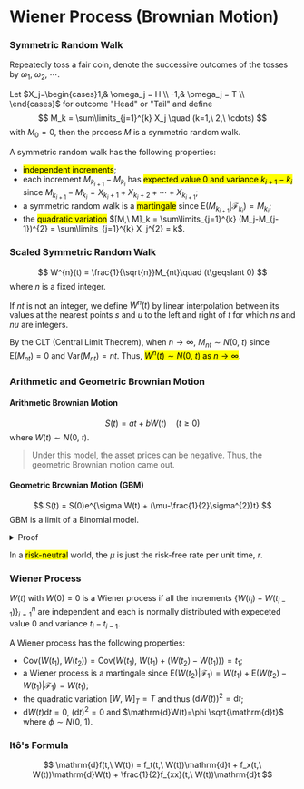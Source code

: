 # Wiener Process (Brownian Motion)

### Symmetric Random Walk
Repeatedly toss a fair coin, denote the successive outcomes of the tosses by $\omega_1,\ \omega_2,\ \cdots$.

Let $X_j=\begin{cases}1,& \omega_j = H \\ -1,& \omega_j = T \\ \end{cases}$ for outcome "Head" or "Tail" and define 
$$
M_k = \sum\limits_{j=1}^{k} X_j \quad (k=1,\ 2,\ \cdots)
$$with $M_0=0$, then the process $M$ is a symmetric random walk.

A symmetric random walk has the following properties: 
- <mark>independent increments</mark>;
- each increment $M_{k_{i+1}} - M_{k_i}$ has <mark>expected value $0$ and variance $k_{i+1}-k_i$</mark> since $M_{k_{i+1}} - M_{k_i} = X_{k_i+1} + X_{k_i+2} + \cdots + X_{k_{i+1}}$;
- a symmetric random walk is a <mark>martingale</mark> since $\mathrm{E}(M_{k_{i+1}}|\mathcal{F}_{k_i})=M_{k_i}$;
- the <mark>quadratic variation</mark> $[M,\ M]_k = \sum\limits_{j=1}^{k} (M_j-M_{j-1})^{2} = \sum\limits_{j=1}^{k} X_j^{2} = k$.

### Scaled Symmetric Random Walk
$$
W^{n}(t) = \frac{1}{\sqrt{n}}M_{nt}\quad (t\geqslant 0)
$$where $n$ is a fixed integer.

If $nt$ is not an integer, we define $W^{n}(t)$ by linear interpolation between its values at the nearest points $s$ and $u$ to the left and right of $t$ for which $ns$ and $nu$ are integers.

By the CLT (Central Limit Theorem), when $n\to \infty$, $M_{nt} \sim N(0,\ t)$ since $\mathrm{E}(M_{nt}) = 0$ and $\mathrm{Var}(M_{nt})=nt$. Thus, <mark>$W^{n}(t)\sim N(0,\ t)$ as $n\to \infty$</mark>.

### Arithmetic and Geometric Brownian Motion

#### Arithmetic Brownian Motion
$$
S(t) = at + b W(t)\quad (t\geqslant 0)
$$where $W(t)\sim N(0,\ t)$.

> Under this model, the asset prices can be negative. Thus, the geometric Brownian motion came out.

#### Geometric Brownian Motion (GBM)
$$
S(t) = S(0)e^{\sigma W(t) + (\mu-\frac{1}{2}\sigma^{2})t}
$$GBM is a limit of a Binomial model.

<details>
<summary>Proof</summary>

Consider a binomial model with $n$ steps per unit time and expected return rate per unit time, $\mu$. The up factor $u_n=e^{\frac{\sigma}{\sqrt{n}}}$ with probablility $p_n=\frac{\left( 1+\frac{\mu}{n} \right) - d_n}{u_n-d_n}$ and the down factor $d_n=e^{-\frac{\sigma}{\sqrt{n}}}$ with probability $1-p_n=\frac{u_n-\left( 1+\frac{\mu}{n} \right) }{u_n-d_n}$.

Let $nt$ be an integer, define 
$$
M_{nt} = \sum\limits_{k=1}^{nt} X_{k,\ n}
$$where $\{X_{k,\ n} \}$ are i.i.d. random variables representing the rise or decrease of the stock price with $\mathrm{P}(X_{k,\ n}=1)=p_n$ and $\mathrm{P}(X_{k,\ n}=-1)=1-p_n$. 
  
When $p_n=\frac{1}{2}$, $\frac{1}{\sqrt{n}}M_{nt}$ is a scaled symmetric random walk and tends to be a Wiener process $W(t)$ as $n\to \infty$. Generally, for any $p_n$, the mgf of $\frac{1}{\sqrt{n}}M_{nt}$ is 
$$
M_{\frac{1}{\sqrt{n}}M_{nt}}(\theta) = \mathrm{E}\left( e^{\theta \frac{1}{\sqrt{n}}M_{nt}} \right) = \mathrm{E}\left( \prod_{k=1}^{nt} e^{\theta \frac{1}{\sqrt{n}}X_{k,\ n} } \right) = \left[ e^{\frac{\theta}{\sqrt{n}}}\frac{\left( 1+\frac{\mu}{n} \right) - e^{-\frac{\sigma}{\sqrt{n}}}}{e^{\frac{\sigma}{\sqrt{n}}}-e^{-\frac{\sigma}{\sqrt{n}}}} + e^{-\frac{\theta}{\sqrt{n}}}\frac{e^{\frac{\sigma}{\sqrt{n}}}-\left( 1+\frac{\mu}{n} \right) }{e^{\frac{\sigma}{\sqrt{n}}}-e^{-\frac{\sigma}{\sqrt{n}}}} \right]^{nt}
$$Then, let $x=\frac{1}{\sqrt{n}}$, when $n\to \infty$, we have 
$$
\begin{aligned}
 \lim\limits_{n \to \infty} \log M_{\frac{1}{\sqrt{n}}M_{nt}}(\theta) &= \lim\limits_{x \to 0^{+}} \frac{t}{x^{2}} \log \left[ e^{\theta x} \frac{(1+\mu x^{2})-e^{-\sigma x}}{e^{\sigma x}-e^{-\sigma x}} + e^{-\theta x} \frac{e^{\sigma x}-(1+\mu x^{2})}{e^{\sigma x}-e^{-\sigma x}} \right]\\
 &= \lim\limits_{x \to 0^{+}} \frac{t}{x^{2}} \log \left[ \frac{(1+\mu x^{2})(e^{\theta x}-e^{-\theta x})+e^{(\sigma-\theta) x}-e^{-(\sigma-\theta) x}}{e^{\sigma x}-e^{-\sigma x}} \right]\\
 &= \lim\limits_{x \to 0^{+}} \frac{t}{x^{2}} \log \left[ \frac{(1+\mu x^{2})\sinh \theta x+\sinh (\sigma-\theta)}{\sinh \sigma x} \right]\\
 &= \lim\limits_{x \to 0^{+}} \frac{t}{x^{2}} \log \left[ \frac{(1+\mu x^{2})\sinh \theta x+\sinh \sigma x \cosh \theta x - \cosh \sigma x \sinh \theta x}{\sinh \sigma x} \right]\\
 &= \lim\limits_{x \to 0^{+}} \frac{t}{x^{2}} \log \left[\cosh \theta x + \frac{(1+\mu x^{2} - \cosh \sigma x)\sinh \theta x}{\sinh \sigma x} \right]\\
 &= \lim\limits_{x \to 0^{+}} \frac{t}{x^{2}} \log \left[1+\frac{1}{2}\theta^{2}x^{2} + \omicron(x^{4}) + \frac{\left[1+\mu x^{2} - \left( 1+\frac{1}{2}\sigma^{2}x^{2}+\omicron(x^{4}) \right) \right](\theta x + \omicron(x^{3}))}{\sigma x + \omicron(x^{3})} \right]\\
 &= \lim\limits_{x \to 0^{+}} \frac{t}{x^{2}} \log \left[1+\frac{1}{2}\theta^{2}x^{2} + \omicron(x^{4}) + \frac{\left( \mu - \frac{1}{2}\sigma^{2} \right)\theta x^{3} + \omicron(x^{5})}{\sigma x + \omicron(x^{3})} \right]\\
 &= \lim\limits_{x \to 0^{+}} \frac{t}{x^{2}} \log \left[1+\frac{1}{2}\theta^{2}x^{2} + \omicron(x^{4}) + \frac{\left( \mu - \frac{1}{2}\sigma^{2} \right)\theta x^{3}(1 + \omicron(x^{2}))}{\sigma x(1 + \omicron(x^{2}))} \right]\\
 &= \lim\limits_{x \to 0^{+}} \frac{t}{x^{2}} \log \left[1+\frac{1}{2}\theta^{2}x^{2}  + \frac{\left( \mu - \frac{1}{2}\sigma^{2} \right)\theta x^{2}}{\sigma}+ \omicron(x^{4}) \right]\\
 &= \lim\limits_{x \to 0^{+}} \frac{t}{x^{2}} \left[\frac{1}{2}\theta^{2}x^{2}  + \frac{\left( \mu - \frac{1}{2}\sigma^{2} \right)\theta x^{2}}{\sigma}+ \omicron(x^{4}) \right]\\
 &= \left[\frac{1}{2}\theta^{2}  + \frac{\left( \mu - \frac{1}{2}\sigma^{2} \right)\theta }{\sigma} \right]t\\
 &= \frac{\left( \mu - \frac{1}{2}\sigma^{2} \right)t }{\sigma}\theta + \frac{1}{2}t \theta^{2}\\
\end{aligned}
$$

> [!TIP]
> $\sinh x = \frac{e^{x} - e^{-x}}{2}$, $\cosh x = \frac{e^{x} + e^{-x}}{2}$ and $\sinh (x-y) = \sinh x \cosh y - \cosh x \sinh y$.<br>
When $x\to 0$, we have $\sinh x = x + \omicron(x^{3})$, $\cosh x = 1+\frac{1}{2}x^{2}+\omicron(x^{4})$ and $\log (1+x) = x + \omicron(x^{2})$.

Thus, $\lim\limits_{n \to \infty} M_{\frac{1}{\sqrt{n}}M_{nt}}(\theta) = e^{\frac{\left( \mu - \frac{1}{2}\sigma^{2} \right)t }{\sigma}\theta + \frac{1}{2}t \theta^{2}}$ is the mgf of $N\left( \frac{\left( \mu - \frac{1}{2}\sigma^{2} \right)t }{\sigma},\ t \right)$, which means $\frac{1}{\sqrt{n}}M_{nt} \sim N\left( \frac{\left( \mu - \frac{1}{2}\sigma^{2} \right)t }{\sigma},\ t \right)$ as $n\to \infty$.

Assume the stock price rises $x$ times, then it decreases $nt-x$ times. Note that $x-(nt-x)=M_{nt}$, which means $x=\frac{1}{2}(nt-M_{nt})$ and $nt-x=\frac{1}{2}(nt-M_{nt})$. Thus, the stock price at time $t$ satisfies  
$$
\begin{aligned}
 S_n(t) &= S(0) u_n^{\frac{1}{2}(nt+M_{nt})}d_n^{\frac{1}{2}(nt-M_{nt})}\\
 &= S(0) e^{\frac{1}{2\sqrt{n}}\sigma(nt+M_{nt})}e^{-\frac{1}{2\sqrt{n}}\sigma(nt-M_{nt})}\\
 &= S(0) e^{\sigma\frac{1}{\sqrt{n}} M_{nt}}\\
 &= S(0) e^{\left( \mu - \frac{1}{2}\sigma^{2} \right)t + \sigma W(t)}\quad (n\to \infty)
\end{aligned}
$$
</details>

In a <mark>risk-neutral</mark> world, the $\mu$ is just the risk-free rate per unit time, $r$.

### Wiener Process
$W(t)$ with $W(0)=0$ is a Wiener process if all the increments $\{W(t_i) - W(t_{i-1})\}_{i=1}^{n}$ are independent and each is normally distributed with expeceted value $0$ and variance $t_i - t_{i-1}$.

A Wiener process has the following properties: 
- $\mathrm{Cov}(W(t_1),\ W(t_2)) = \mathrm{Cov}(W(t_1),\ W(t_1) + (W(t_2)-W(t_1))) = t_1$;
- a Wiener process is a martingale since $\mathrm{E}(W(t_2)|\mathcal{F}_1) = W(t_1) + \mathrm{E}(W(t_2)-W(t_1)|\mathcal{F}_1) = W(t_1)$;
- the quadratic variation $[W,\ W]_T = T$ and thus $(\mathrm{d}W(t))^{2}=\mathrm{d}t$;
- $\mathrm{d}W(t)\mathrm{d}t=0$, $(\mathrm{d}t)^{2}=0$ and $\mathrm{d}W(t)=\phi \sqrt{\mathrm{d}t}$ where $\phi \sim N(0,\ 1)$.

### It$\mathrm{\hat{o}}$'s Formula
$$
\mathrm{d}f(t,\ W(t)) = f_t(t,\ W(t))\mathrm{d}t + f_x(t,\ W(t))\mathrm{d}W(t) + \frac{1}{2}f_{xx}(t,\ W(t))\mathrm{d}t
$$